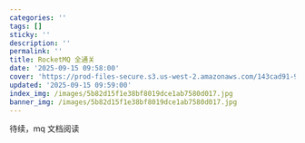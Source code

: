 ```yaml
---
categories: ''
tags: []
sticky: ''
description: ''
permalink: ''
title: RocketMQ 全通关
date: '2025-09-15 09:58:00'
cover: 'https://prod-files-secure.s3.us-west-2.amazonaws.com/143cad91-961b-48b0-82dc-78fbb6eb5abe/5b105eb9-fd5e-43e3-be11-a43759284d83/wallhaven-6lq3m7.jpg?X-Amz-Algorithm=AWS4-HMAC-SHA256&X-Amz-Content-Sha256=UNSIGNED-PAYLOAD&X-Amz-Credential=ASIAZI2LB4665AQKFEX4%2F20250917%2Fus-west-2%2Fs3%2Faws4_request&X-Amz-Date=20250917T010042Z&X-Amz-Expires=3600&X-Amz-Security-Token=IQoJb3JpZ2luX2VjEB8aCXVzLXdlc3QtMiJHMEUCIFgPD25r%2FO3Fp21qH%2FcsMx1N0SYQOaAIHwVx5JBEMyrNAiEA84o0ZeLhEW%2BYDpMekceXCkWfZgNv1fuGZIq9szyTkesqiAQImP%2F%2F%2F%2F%2F%2F%2F%2F%2F%2FARAAGgw2Mzc0MjMxODM4MDUiDMRzFvTKZS33YvoILyrcAwKP5lpYtd33ffZJsGCMY9njg8kK9FVDlmMFVMWezJVlS6zrYve9bYJQmH6RlkuXgjiLKXI00ad2VE3oTYpUMJFwvkBRYiwiALnKxX%2F0qs3FEw%2Fe2QbtvLs%2Fjnvr9OygDzsqCRabYzPX4OMEGtaV9s6itZsksqRYxBLhyGAd0EZ7Ijjnky2khRX4E6zNNe%2BjTWbNI5ovCdqJAPms%2FeaYRCa5JfohG8O2fDadDsB5gHwbKTqia1H%2BuAQRzyHrx8ZMg0U9CEuKhI0VyCYwYDObhpD2JapLLjbHQYOxpfOrq7%2BXm1Py1KVz3QkjkVzTAL91m%2FpE3vIW%2FmSC7cgP9zNuKSk3aanIWBaMvGmweJkSauHhfahNLo0%2FkwoNLs0UPrLz5T0ZR5un0T4O8bkXnkRalRv0y92lgftBR6dkJ3ePts%2B6hhYf9MRnKCjmfvXj5xDlYA19mAMlZyx48yFJqLCV%2BUkUnCfw%2FGFP90o30nGJwdWLloyaL1snOHlD%2FjDd0DRnSs9Q0aJGh8N9XMGvQ0Jn3BQ5uiyAFlYg8NZtgAQFggMJPLXsOexiwExmvQ4nAkem%2BxS3KmCuZU8tsqZFLx2rXFmvWpvTEcwkdyfWeY7a%2F%2F0ZnArKGabzx1bWFn74MPLbp8YGOqUBR4MrzON4wwuDDQ4KGXUSIKPpIcSHDqLi%2FNrEpV4nNdkCzKFc%2BtldySJZb3qqXsKqXvaEW6s%2Ba5HeJN1rqg77AifOmXfJfyCbowCbOqckpDVd%2B97Pnz%2FLHDP5CRAxZxy4rSwEvd5cebiqyZRaGk63xR2JQSzPIO74dOHC%2BLGVLVpcYFvsO%2B8manfePSn0hveObGquOFnO61FoDR4upNHRwpwweSWT&X-Amz-Signature=5b9309c4e44903d0bd0561cce1eb2b0f029d82a70a049018a8027e40792ca0d4&X-Amz-SignedHeaders=host&x-amz-checksum-mode=ENABLED&x-id=GetObject'
updated: '2025-09-15 09:59:00'
index_img: /images/5b82d15f1e38bf8019dce1ab7580d017.jpg
banner_img: /images/5b82d15f1e38bf8019dce1ab7580d017.jpg
---
```


待续，mq 文档阅读


